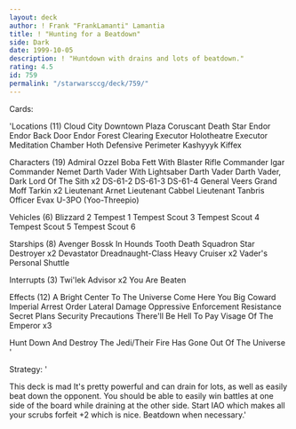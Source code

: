 ```yaml
---
layout: deck
author: ! Frank "FrankLamanti" Lamantia
title: ! "Hunting for a Beatdown"
side: Dark
date: 1999-10-05
description: ! "Huntdown with drains and lots of beatdown."
rating: 4.5
id: 759
permalink: "/starwarsccg/deck/759/"
---
```

Cards: 

'Locations (11)
Cloud City Downtown Plaza
Coruscant
Death Star
Endor
Endor Back Door
Endor Forest Clearing
Executor Holotheatre
Executor Meditation Chamber
Hoth Defensive Perimeter
Kashyyyk
Kiffex

Characters (19)
Admiral Ozzel
Boba Fett With Blaster Rifle
Commander Igar
Commander Nemet
Darth Vader With Lightsaber
Darth Vader
Darth Vader, Dark Lord Of The Sith  x2
DS-61-2
DS-61-3
DS-61-4
General Veers
Grand Moff Tarkin  x2
Lieutenant Arnet
Lieutenant Cabbel
Lieutenant Tanbris
Officer Evax
U-3PO (Yoo-Threepio)

Vehicles (6)
Blizzard 2
Tempest 1
Tempest Scout 3
Tempest Scout 4
Tempest Scout 5
Tempest Scout 6

Starships (8)
Avenger
Bossk In Hounds Tooth
Death Squadron Star Destroyer  x2
Devastator
Dreadnaught-Class Heavy Cruiser  x2
Vader's Personal Shuttle

Interrupts (3)
Twi'lek Advisor  x2
You Are Beaten

Effects (12)
A Bright Center To The Universe
Come Here You Big Coward
Imperial Arrest Order
Lateral Damage
Oppressive Enforcement
Resistance
Secret Plans
Security Precautions
There'll Be Hell To Pay
Visage Of The Emperor  x3

Hunt Down And Destroy The Jedi/Their Fire Has Gone Out Of The Universe
'

Strategy: '

This deck is mad  It's pretty powerful and can drain for lots, as well as easily beat down the opponent.	You should be able to easily win battles at one side of the board while draining at the other side.  Start IAO which makes all your scrubs forfeit +2 which is nice.  Beatdown when necessary.'
